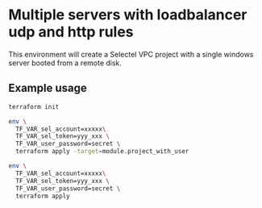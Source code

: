 # Multiple servers with loadbalancer udp and http rules

This environment will create a Selectel VPC project with a single windows server booted
from a remote disk.

## Example usage

```sh
terraform init

env \
  TF_VAR_sel_account=xxxxx\
  TF_VAR_sel_token=yyy_xxx \
  TF_VAR_user_password=secret \
  terraform apply -target=module.project_with_user

env \
  TF_VAR_sel_account=xxxxx\
  TF_VAR_sel_token=yyy_xxx \
  TF_VAR_user_password=secret \
  terraform apply
```
